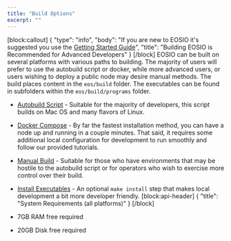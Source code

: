 ```yaml
---
title: "Build Options"
excerpt: ""
---
```

[block:callout]
{
  "type": "info",
  "body": "If you are new to EOSIO it's suggested you use the [Getting Started Guide](doc:docker-quickstart)",
  "title": "Building EOSIO is Recommended for Advanced Developers"
}
[/block]
EOSIO can be built on several platforms with various paths to building. The majority of users will prefer to use the autobuild script or docker, while more advanced users, or users wishing to deploy a public node may desire manual methods. The build places content in the `eos/build` folder. The executables can be found in subfolders within the `eos/build/programs` folder.

- [Autobuild Script](doc:autobuild-script)  - Suitable for the majority of developers, this script builds on Mac OS and many flavors of Linux.

- [Docker Compose](doc:docker) - By far the fastest installation method, you can have a node up and running in a couple minutes. That said, it requires some additional local configuration for development to run smoothly and follow our provided tutorials.

- [Manual Build](doc:manually-build)  - Suitable for those who have environments that may be hostile to the autobuild script or for operators who wish to exercise more control over their build.

- [Install Executables](doc:install-executables)  - An optional `make install` step that makes local development a bit more developer friendly.
[block:api-header]
{
  "title": "System Requirements (all platforms)"
}
[/block]
- 7GB RAM free required
- 20GB Disk free required
